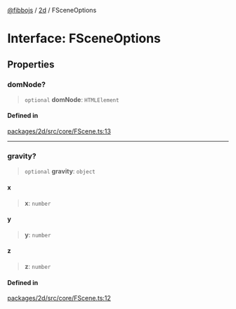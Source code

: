 [@fibbojs](/api/index) / [2d](/api/2d) / FSceneOptions

# Interface: FSceneOptions

## Properties

### domNode?

> `optional` **domNode**: `HTMLElement`

#### Defined in

[packages/2d/src/core/FScene.ts:13](https://github.com/fibbojs/fibbo/blob/22e935206e75566f1a9d7fdd87a9aaa5b0efc202/packages/2d/src/core/FScene.ts#L13)

***

### gravity?

> `optional` **gravity**: `object`

#### x

> **x**: `number`

#### y

> **y**: `number`

#### z

> **z**: `number`

#### Defined in

[packages/2d/src/core/FScene.ts:12](https://github.com/fibbojs/fibbo/blob/22e935206e75566f1a9d7fdd87a9aaa5b0efc202/packages/2d/src/core/FScene.ts#L12)
